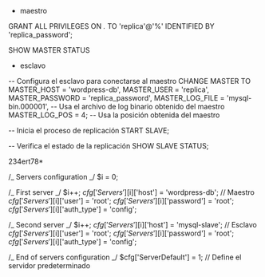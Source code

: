 - maestro

GRANT ALL PRIVILEGES ON _._ TO 'replica'@'%' IDENTIFIED BY 'replica_password';

SHOW MASTER STATUS

- esclavo

-- Configura el esclavo para conectarse al maestro
CHANGE MASTER TO
MASTER_HOST = 'wordpress-db',
MASTER_USER = 'replica',
MASTER_PASSWORD = 'replica_password',
MASTER_LOG_FILE = 'mysql-bin.000001', -- Usa el archivo de log binario obtenido del maestro
MASTER_LOG_POS = 4; -- Usa la posición obtenida del maestro

-- Inicia el proceso de replicación
START SLAVE;

-- Verifica el estado de la replicación
SHOW SLAVE STATUS;

234ert78\*

/_ Servers configuration _/
$i = 0;

/_ First server _/
$i++;
$cfg['Servers'][$i]['host'] = 'wordpress-db'; // Maestro
$cfg['Servers'][$i]['user'] = 'root';
$cfg['Servers'][$i]['password'] = 'root';
$cfg['Servers'][$i]['auth_type'] = 'config';

/_ Second server _/
$i++;
$cfg['Servers'][$i]['host'] = 'mysql-slave'; // Esclavo
$cfg['Servers'][$i]['user'] = 'root';
$cfg['Servers'][$i]['password'] = 'root';
$cfg['Servers'][$i]['auth_type'] = 'config';

/_ End of servers configuration _/
$cfg['ServerDefault'] = 1; // Define el servidor predeterminado
